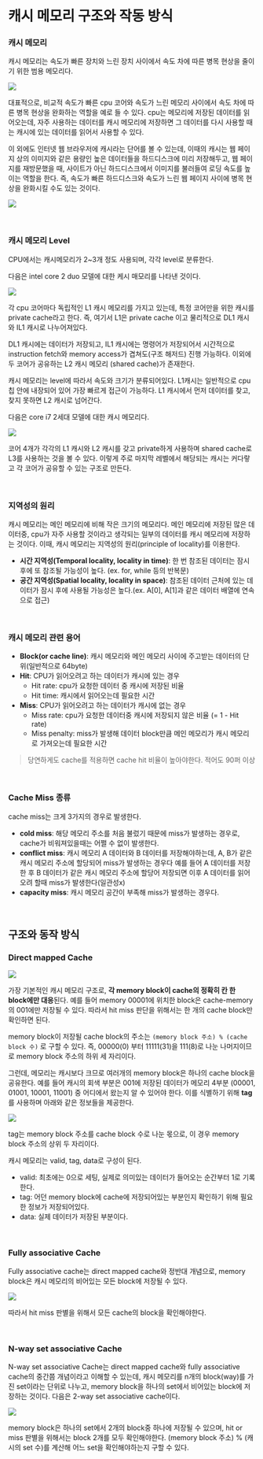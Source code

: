# 캐시 메모리 구조와 작동 방식

### 캐시 메모리

캐시 메모리는 속도가 빠른 장치와 느린 장치 사이에서 속도 차에 따른 병목 현상을 줄이기 위한 범용 메모리다.

![](https://velog.velcdn.com/images/letskuku/post/adbf3347-552a-4de3-988a-d72c9a1e848a/image.png)

대표적으로, 비교적 속도가 빠른 cpu 코어와 속도가 느린 메모리 사이에서 속도 차에 따른 병목 현상을 완화하는 역할을 예로 들 수 있다. cpu는 메모리에 저장된 데이터를 읽어오는데, 자주 사용하는 데이터를 캐시 메모리에 저장하면 그 데이터를 다시 사용할 때는 캐시에 있는 데이터를 읽어서 사용할 수 있다.

이 외에도 인터넷 웹 브라우저에 캐시라는 단어를 볼 수 있는데, 이때의 캐시는 웹 페이지 상의 이미지와 같은 용량인 높은 데이터들을 하드디스크에 미리 저장해두고, 웹 페이지를 재방문했을 때, 사이트가 아닌 하드디스크에서 이미지를 불러들여 로딩 속도를 높이는 역할을 한다. 즉, 속도가 빠른 하드디스크와 속도가 느린 웹 페이지 사이에 병목 현상을 완화시킬 수도 있는 것이다.

![](https://velog.velcdn.com/images/letskuku/post/9c38f99c-2294-44ae-b62a-18ed573d2fda/image.png)

<br>

### 캐시 메모리 Level

CPU에서는 캐시메모리가 2~3개 정도 사용되며, 각각 level로 분류한다.

다음은 intel core 2 duo 모델에 대한 케시 매모리를 나타낸 것이다.

![](https://velog.velcdn.com/images/letskuku/post/cac3b81c-ebb1-45fa-8896-e11c4f83ab05/image.png)

각 cpu 코어마다 독립적인 L1 캐시 메모리를 가지고 있는데, 특정 코어만을 위한 캐시를 private cache라고 한다. 즉, 여기서 L1은 private cache 이고 물리적으로 DL1 캐시와 IL1 캐시로 나누어져있다.

DL1 캐시에는 데이터가 저장되고, IL1 캐시에는 명령어가 저장되어서 시간적으로 instruction fetch와 memory access가 겹쳐도(구조 해저드) 진행 가능하다. 이외에 두 코어가 공유하는 L2 캐시 메모리 (shared cache)가 존재한다.

캐시 메모리는 level에 따라서 속도와 크기가 분류되어있다. L1캐시는 일반적으로 cpu 칩 안에 내장되어 있어 가장 빠르게 접근이 가능하다. L1 캐시에서 먼저 데이터를 찾고, 찾지 못하면 L2 캐시로 넘어간다.

다음은 core i7 2세대 모델에 대한 캐시 메모리다.

![](https://velog.velcdn.com/images/letskuku/post/6aa90984-8d16-43be-9e7c-8e964acedaee/image.png)

코어 4개가 각각의 L1 캐시와 L2 캐시를 갖고 private하게 사용하며 shared cache로 L3를 사용하는 것을 볼 수 있다. 이렇게 주로 마지막 레벨에서 해당되는 캐시는 커다랗고 각 코어가 공유할 수 있는 구조로 만든다.

<br>

### 지역성의 원리

캐시 메모리는 메인 메모리에 비해 작은 크기의 메모리다. 메인 메모리에 저장된 많은 데이터중, cpu가 자주 사용할 것이라고 생각되는 일부의 데이터를 캐시 메모리에 저장하는 것이다. 이때, 캐시 메모리는 지역성의 원리(principle of locality)를 이용한다.

- **시간 지역성(Temporal locality, locality in time)**: 한 번 참조된 데이터는 잠시 후에 또 참조될 가능성이 높다. (ex. for, while 등의 반복문)
- **공간 지역성(Spatial locality, locality in space)**: 참조된 데이터 근처에 있는 데이터가 잠시 후에 사용될 가능성은 높다.(ex. A\[0], A\[1]과 같은 데이터 배열에 연속으로 접근)

<br>

### 캐시 메모리 관련 용어

- **Block(or cache line)**: 캐시 메모리와 메인 메모리 사이에 주고받는 데이터의 단위(일반적으로 64byte)
- **Hit**: CPU가 읽어오려고 하는 데이터가 캐시에 있는 경우
	- Hit rate: cpu가 요청한 데이터 중 캐시에 저장된 비율
	- Hit time: 캐시에서 읽어오는데 필요한 시간
- **Miss**: CPU가 읽어오려고 하는 데이터가 캐시에 없는 경우
	- Miss rate: cpu가 요청한 데이터중 캐시에 저장되지 않은 비율 (= 1 - Hit rate)
	- Miss penalty: miss가 발생해 데이터 block만큼 메인 메모리가 캐시 메모리로 가져오는데 필요한 시간

> 당연하게도 cache를 적용하면 cache hit 비율이 높아야한다. 적어도 90퍼 이상


<br>

### Cache Miss 종류

cache miss는 크게 3가지의 경우로 발생한다.

- **cold miss**: 해당 메모리 주소를 처음 불렀기 때문에 miss가 발생하는 경우로, cache가 비워져있을때는 어쩔 수 없이 발생한다.
- **conflict miss**: 캐시 메모리 A 데이터와 B 데이터를 저장해야하는데, A, B가 같은 캐시 메모리 주소에 할당되어 miss가 발생하는 경우다 예를 들어 A 데이터를 저장한 후 B 데이터가 같은 캐시 메모리 주소에 할당어 저장되면 이후 A 데이터를 읽어오려 할때 miss가 발생한다(일관성x)
- **capacity miss**: 캐시 메모리 공간이 부족해 miss가 발생하는 경우다.


<br>

## 구조와 동작 방식

### Direct mapped Cache

![](https://velog.velcdn.com/images/letskuku/post/e35858e4-50e0-4aa4-b6dc-8ea6cfdda796/image.png)

가장 기본적인 캐시 메모리 구조로, **각 memory block이 cache의 정확히 칸 한 block에만 대응**된다. 예를 들어 memory 00001에 위치한 block은 cache-memory의 001에만 저장될 수 있다. 따라서 hit miss 판단을 위해서는 한 개의 cache block만 확인하면 된다.

memory block이 저장될 cache block의 주소는 `(memory block 주소) % (cache block 수)` 로 구할 수 있다. 즉, 00000(0) 부터 11111(31)을 111(8)로 나눈 나머지이므로 memory block 주소의 하위 세 자리이다.

그런데, 메모리는 캐시보다 크므로 여러개의 memory block은 하나의 cache block을 공유한다. 예를 들어 캐시의 회색 부분은 001에 저장된 데이터가 메모리 4부분 (00001, 01001, 10001, 11001) 중 어디에서 왔는지 알 수 있어야 한다. 이를 식별하기 위해 **tag**를 사용하며 아래와 같은 정보들을 제공한다.

![](https://velog.velcdn.com/images/letskuku/post/3d267455-ec15-491a-841b-97c3eae9793b/image.png)

tag는 memory block 주소를 cache block 수로 나눈 몫으로, 이 경우 memory block 주소의 상위 두 자리이다.

캐시 메모리는 valid, tag, data로 구성이 된다.

- valid: 최초에는 0으로 세팅, 실제로 의미있는 데이터가 들어오는 순간부터 1로 기록한다.
- tag: 어던 memory block에 cache에 저장되어있는 부분인지 확인하기 위해 필요한 정보가 저장되어있다.
- data: 실제 데이터가 저장된 부분이다.

<br>

### Fully associative Cache

Fully associative cache는 direct mapped cache와 정반대 개념으로, memory block은 캐시 메모리의 비어있는 모든 block에 저장될 수 있다.

![](https://velog.velcdn.com/images/letskuku/post/567cb412-39b6-4290-b4bf-e4b55b17701e/image.png)

따라서 hit miss 판별을 위해서 모든 cache의 block을 확인해야한다.

<br>

### N-way set associative Cache

N-way set associative Cache는 direct mapped cache와 fully associative cache의 중간쯤 개념이라고 이해할 수 있는데, 캐시 메모리를 n개의 block(way)를 가진 set이라는 단위로 나누고, memory block을 하나의 set에서 비어있는 block에 저장하는 것이다. 다음은 2-way set associative cache이다.

![](https://velog.velcdn.com/images/letskuku/post/081d977e-b027-4e80-a573-f892f296b95c/image.png)

memory block은 하나의 set에서 2개의 block중 하나에 저장될 수 있으며, hit or miss 판별을 위해서는 block 2개를 모두 확인해야한다. (memory block 주소) % (캐시의 set 수)를 계산해 어느 set을 확인해야하는지 구할 수 있다.